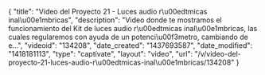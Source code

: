 {
    "title": "Video del Proyecto 21 - Luces audio r\u00edtmicas inal\u00e1mbricas",
    "description": "Video donde te mostramos el funcionamiento del Kit de luces audio r\u00edtmicas inal\u00e1mbricas, las cuales regularemos con ayuda de un potenci\u00f3metro, cambiando de e...",
    "videoid": "134208",
    "date_created": "1437693587",
    "date_modified": "1418181113",
    "type": "captivate",
    "layout": "video",
    "url": "\/v\/video-del-proyecto-21-luces-audio-r\u00edtmicas-inal\u00e1mbricas\/134208"
}
